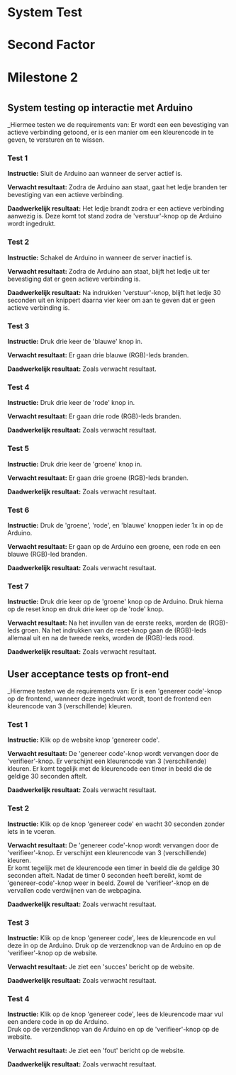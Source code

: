 # System Test

# Second Factor

# Milestone 2

#

## System testing op interactie met Arduino
_Hiermee testen we de requirements van: Er wordt een een bevestiging van actieve verbinding getoond, er is een manier om een kleurencode in te geven, te versturen en te wissen.

### Test 1

**Instructie:**
Sluit de Arduino aan wanneer de server actief is. 

**Verwacht resultaat:**
Zodra de Arduino aan staat, gaat het ledje branden ter bevestiging van een actieve verbinding. 

**Daadwerkelijk resultaat:**
Het ledje brandt zodra er een actieve verbinding aanwezig is. Deze komt tot stand zodra de 'verstuur'-knop op de Arduino wordt ingedrukt.


### Test 2

**Instructie:**
Schakel de Arduino in wanneer de server inactief is.

**Verwacht resultaat:**
Zodra de Arduino aan staat, blijft het ledje uit ter bevestiging dat er geen actieve verbinding is. 

**Daadwerkelijk resultaat:**
Na indrukken 'verstuur'-knop, blijft het ledje 30 seconden uit en knippert daarna vier keer om aan te geven dat er geen actieve verbinding is.


### Test 3

**Instructie:**
Druk drie keer de 'blauwe' knop in. 

**Verwacht resultaat:**
Er gaan drie blauwe (RGB)-leds branden.

**Daadwerkelijk resultaat:**
Zoals verwacht resultaat.



### Test 4

**Instructie:**
Druk drie keer de 'rode' knop in.

**Verwacht resultaat:**
Er gaan drie rode (RGB)-leds branden.

**Daadwerkelijk resultaat:**
Zoals verwacht resultaat.


### Test 5

**Instructie:**
Druk drie keer de 'groene' knop in.


**Verwacht resultaat:**
Er gaan drie groene (RGB)-leds branden.

**Daadwerkelijk resultaat:**
Zoals verwacht resultaat.


### Test 6

**Instructie:**
Druk de 'groene', 'rode', en 'blauwe' knoppen ieder 1x in op de Arduino.

**Verwacht resultaat:**
Er gaan op de Arduino een groene, een rode en een blauwe (RGB)-led branden.

**Daadwerkelijk resultaat:**
Zoals verwacht resultaat.

### Test 7

**Instructie:**
Druk drie keer op de 'groene' knop op de Arduino.
Druk hierna op de reset knop en druk drie keer op de 'rode' knop. 

**Verwacht resultaat:**
Na het invullen van de eerste reeks, worden de (RGB)-leds groen. Na het indrukken van de reset-knop gaan de (RGB)-leds allemaal uit en na de tweede reeks, worden de (RGB)-leds rood.

**Daadwerkelijk resultaat:**
Zoals verwacht resultaat.


## User acceptance tests op front-end
_Hiermee testen we de requirements van: Er is een 'genereer code'-knop op de frontend, wanneer deze ingedrukt wordt, toont de frontend een kleurencode van 3 (verschillende) kleuren.

### Test 1

**Instructie:**
Klik op de website knop 'genereer code'. 

**Verwacht resultaat:**
De 'genereer code'-knop wordt vervangen door de 'verifieer'-knop.
Er verschijnt een kleurencode van 3 (verschillende) kleuren. 
Er komt tegelijk met de kleurencode een timer in beeld die de geldige 30 seconden aftelt.


**Daadwerkelijk resultaat:**
Zoals verwacht resultaat.

### Test 2

**Instructie:**
Klik op de knop 'genereer code' en wacht 30 seconden zonder iets in te voeren.

**Verwacht resultaat:**
De 'genereer code'-knop wordt vervangen door de 'verifieer'-knop.
Er verschijnt een kleurencode van 3 (verschillende) kleuren.  
Er komt tegelijk met de kleurencode een timer in beeld die de geldige 30 seconden aftelt.
Nadat de timer 0 seconden heeft bereikt, komt de 'genereer-code'-knop weer in beeld. Zowel de 'verifieer'-knop en de vervallen code verdwijnen van de webpagina.

**Daadwerkelijk resultaat:**
Zoals verwacht resultaat.


### Test 3
**Instructie:**
Klik op de knop 'genereer code', lees de kleurencode en vul deze in op de Arduino. 
Druk op de verzendknop van de Arduino en op de 'verifieer'-knop op de website. 

**Verwacht resultaat:**
Je ziet een 'succes' bericht op de website.

**Daadwerkelijk resultaat:**
Zoals verwacht resultaat.

### Test 4
**Instructie:**
Klik op de knop 'genereer code', lees de kleurencode maar vul een andere code in op de Arduino.  
Druk op de verzendknop van de Arduino en op de 'verifieer'-knop op de website.  

**Verwacht resultaat:**
Je ziet een 'fout' bericht op de website.

**Daadwerkelijk resultaat:**
Zoals verwacht resultaat.


